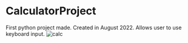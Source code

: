 # CalculatorProject
First python project made. Created in August 2022. Allows user to use keyboard input. 
![calc](https://github.com/ImJehtts/CalculatorProject/assets/111709491/8e458bb3-3b5b-44dd-864c-6d8fa66c3bb8)
